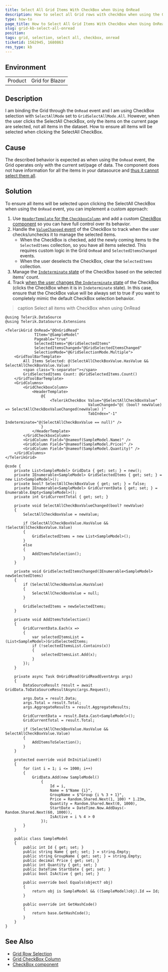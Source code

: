 ```yaml
---
title: Select All Grid Items With CheckBox when Using OnRead
description: How to select all Grid rows with checkBox when using the OnRead event in the Telerik Grid for Blazor.
type: how-to
page_title: How to Select All Grid Items With CheckBox when Using OnRead
slug: grid-kb-select-all-onread
position: 
tags: grid, selection, select all, checkbox, onread
ticketid: 1562945, 1680863
res_type: kb
---
```


## Environment

<table>
    <tbody>
        <tr>
            <td>Product</td>
            <td>Grid for Blazor</td>
        </tr>
    </tbody>
</table>


## Description

I am binding the Grid through the `OnRead` event and I am using CheckBox selection with `SelectAllMode` set to `GridSelectAllMode.All`. However, when the user clicks the SelectAll CheckBox, only the items on the current page are selected, not all items in the dataset. How to ensure all items will be selected when clicking the SelectAll CheckBox.

## Cause

The described behavior is expected as when using the `OnRead` event, the Grid operates only with the current set/page of data. The component does not have information for all the items in your datasource and [thus it cannot select them all](slug:grid-selection-row#selection-and-paging).

## Solution

To ensure all items will be selected upon clicking the SelectAll CheckBox when using the `OnRead` event, you can implement a custom approach: 

1. Use [`HeaderTemplate` for the `CheckboxColumn`](slug:components/grid/columns/checkbox#header-template) and add a custom [CheckBox component](slug:checkbox-overview) so you can have full control over its behavior.
1. Handle the [`ValueChanged` event](slug:checkbox-events#valuechanged) of the CheckBox to track when the user checks/unchecks it to manage the selected items. 
    - When the CheckBox is checked, add the newly coming items to the `SelectedItems` collection, so you have all items selected. This requires custom logic in the Grid `OnRead` and `SelectedItemsChanged` events.
    - When the user deselects the CheckBox, clear the  `SelectedItems` collection.
1. Manage the [`Indeterminate` state](slug:checkbox-indeterminate-state) of the CheckBox based on the selected items' count.
1. Track [when the user changes the `Indeterminate` state](slug:checkbox-events#indeterminatechanged) of the CheckBox (clicks the CheckBox when it is in `Indeterminate` state). In this case, ensure that the CheckBox value will be always set to true if you want to completely mimic the default CheckBox selection behavior.

>caption Select all items with CheckBox when using OnRead

````RAZOR
@using Telerik.DataSource
@using Telerik.DataSource.Extensions

<TelerikGrid OnRead="@OnGridRead"
             TItem="@SampleModel"
             Pageable="true"
             SelectedItems="@GridSelectedItems"
             SelectedItemsChanged="@GridSelectedItemsChanged"
             SelectionMode="@GridSelectionMode.Multiple">
    <GridToolBarTemplate>
        All Items Selected: @(SelectAllCheckBoxValue.HasValue && SelectAllCheckBoxValue.Value)
        <span class="k-separator"></span>
        GridSelectedItems Count: @GridSelectedItems.Count()
    </GridToolBarTemplate>
    <GridColumns>
        <GridCheckboxColumn>
            <HeaderTemplate>
                @{
                    <TelerikCheckBox Value="@SelectAllCheckBoxValue"
                                     ValueChanged="@( (bool? newValue) => SelectAllCheckBoxValueChanged(newValue) )"
                                     TabIndex="-1"
                                     Indeterminate="@(SelectAllCheckBoxValue == null)" />
                }
            </HeaderTemplate>
        </GridCheckboxColumn>
        <GridColumn Field="@nameof(SampleModel.Name)" />
        <GridColumn Field="@nameof(SampleModel.Price)" />
        <GridColumn Field="@nameof(SampleModel.Quantity)" />
    </GridColumns>
</TelerikGrid>

@code {
    private List<SampleModel> GridData { get; set; } = new();
    private IEnumerable<SampleModel> GridSelectedItems { get; set; } = new List<SampleModel>();
    private bool? SelectAllCheckBoxValue { get; set; } = false;
    private IEnumerable<SampleModel> GridCurrentData { get; set; } = Enumerable.Empty<SampleModel>();
    private int GridCurrentTotal { get; set; }

    private void SelectAllCheckBoxValueChanged(bool? newValue)
    {
        SelectAllCheckBoxValue = newValue;

        if (SelectAllCheckBoxValue.HasValue && !SelectAllCheckBoxValue.Value)
        {
            GridSelectedItems = new List<SampleModel>();
        }
        else
        {
            AddItemsToSelection();
        }
    }

    private void GridSelectedItemsChanged(IEnumerable<SampleModel> newSelectedItems)
    {
        if (SelectAllCheckBoxValue.HasValue)
        {
            SelectAllCheckBoxValue = null;
        }

        GridSelectedItems = newSelectedItems;
    }

    private void AddItemsToSelection()
    {
        GridCurrentData.Each(x =>
        {
            var selectedItemsList = (List<SampleModel>)GridSelectedItems;
            if (!selectedItemsList.Contains(x))
            {
                selectedItemsList.Add(x);
            }
        });
    }

    private async Task OnGridRead(GridReadEventArgs args)
    {
        DataSourceResult result = await GridData.ToDataSourceResultAsync(args.Request);

        args.Data = result.Data;
        args.Total = result.Total;
        args.AggregateResults = result.AggregateResults;

        GridCurrentData = result.Data.Cast<SampleModel>();
        GridCurrentTotal = result.Total;

        if (SelectAllCheckBoxValue.HasValue && SelectAllCheckBoxValue.Value)
        {
            AddItemsToSelection();
        }
    }

    protected override void OnInitialized()
    {
        for (int i = 1; i <= 1000; i++)
        {
            GridData.Add(new SampleModel()
                {
                    Id = i,
                    Name = $"Name {i}",
                    GroupName = $"Group {i % 3 + 1}",
                    Price = Random.Shared.Next(1, 100) * 1.23m,
                    Quantity = Random.Shared.Next(0, 1000),
                    StartDate = DateTime.Now.AddDays(-Random.Shared.Next(60, 1000)),
                    IsActive = i % 4 > 0
                });
        }
    }

    public class SampleModel
    {
        public int Id { get; set; }
        public string Name { get; set; } = string.Empty;
        public string GroupName { get; set; } = string.Empty;
        public decimal Price { get; set; }
        public int Quantity { get; set; }
        public DateTime StartDate { get; set; }
        public bool IsActive { get; set; }

        public override bool Equals(object? obj)
        {
            return obj is SampleModel && ((SampleModel)obj).Id == Id;
        }

        public override int GetHashCode()
        {
            return base.GetHashCode();
        }
    }
}
````

## See Also

* [Grid Row Selection](slug:grid-selection-row)
* [Grid CheckBox Column](slug:components/grid/columns/checkbox)
* [CheckBox component](slug:checkbox-overview)